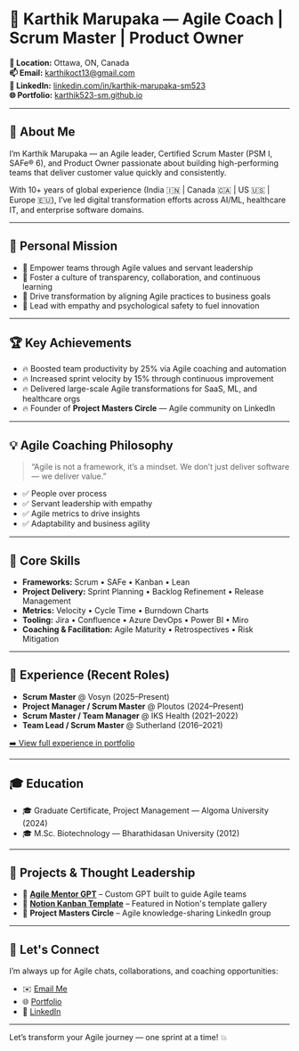 # 🚀 Karthik Marupaka — Agile Coach | Scrum Master | Product Owner

**📍 Location:** Ottawa, ON, Canada  
**📫 Email:** [karthikoct13@gmail.com](mailto:karthikoct13@gmail.com)  
**🔗 LinkedIn:** [linkedin.com/in/karthik-marupaka-sm523](https://www.linkedin.com/in/karthik-marupaka-sm523)  
**🌐 Portfolio:** [karthik523-sm.github.io](https://karthik523-sm.github.io)

---

## 👋 About Me

I’m Karthik Marupaka — an Agile leader, Certified Scrum Master (PSM I, SAFe® 6), and Product Owner passionate about building high-performing teams that deliver customer value quickly and consistently.

With 10+ years of global experience (India 🇮🇳 | Canada 🇨🇦 | US 🇺🇸 | Europe 🇪🇺), I’ve led digital transformation efforts across AI/ML, healthcare IT, and enterprise software domains.

---

## 🎯 Personal Mission

- 🌟 Empower teams through Agile values and servant leadership  
- 🌟 Foster a culture of transparency, collaboration, and continuous learning  
- 🌟 Drive transformation by aligning Agile practices to business goals  
- 🌟 Lead with empathy and psychological safety to fuel innovation  

---

## 🏆 Key Achievements

- 🔥 Boosted team productivity by 25% via Agile coaching and automation  
- 🔥 Increased sprint velocity by 15% through continuous improvement  
- 🔥 Delivered large-scale Agile transformations for SaaS, ML, and healthcare orgs  
- 🔥 Founder of **Project Masters Circle** — Agile community on LinkedIn  

---

## 💡 Agile Coaching Philosophy

> “Agile is not a framework, it’s a mindset. We don’t just deliver software — we deliver value.”

- ✅ People over process  
- ✅ Servant leadership with empathy  
- ✅ Agile metrics to drive insights  
- ✅ Adaptability and business agility  

---

## 🔧 Core Skills

- **Frameworks:** Scrum • SAFe • Kanban • Lean  
- **Project Delivery:** Sprint Planning • Backlog Refinement • Release Management  
- **Metrics:** Velocity • Cycle Time • Burndown Charts  
- **Tooling:** Jira • Confluence • Azure DevOps • Power BI • Miro  
- **Coaching & Facilitation:** Agile Maturity • Retrospectives • Risk Mitigation  

---

## 💼 Experience (Recent Roles)

- **Scrum Master** @ Vosyn (2025–Present)  
- **Project Manager / Scrum Master** @ Ploutos (2024–Present)  
- **Scrum Master / Team Manager** @ IKS Health (2021–2022)  
- **Team Lead / Scrum Master** @ Sutherland (2016–2021)  

[➡️ View full experience in portfolio](https://karthik523-sm.github.io/#work-experience)

---

## 🎓 Education

- 🎓 Graduate Certificate, Project Management — Algoma University (2024)  
- 🎓 M.Sc. Biotechnology — Bharathidasan University (2012)

---

## 🚀 Projects & Thought Leadership

- 🎯 **[Agile Mentor GPT](https://chat.openai.com/g/g-6822a61926a08191a2cb2d535e9404ec-karthik-s-agile-mentor)** – Custom GPT built to guide Agile teams  
- 🧩 **[Notion Kanban Template](https://lnkd.in/gssx4Gm5)** – Featured in Notion's template gallery  
- 🧠 **Project Masters Circle** – Agile knowledge-sharing LinkedIn group  

---

## 📩 Let's Connect

I’m always up for Agile chats, collaborations, and coaching opportunities:

- ✉️ [Email Me](mailto:karthikoct13@gmail.com)  
- 🌐 [Portfolio](https://karthik523-sm.github.io)  
- 🔗 [LinkedIn](https://linkedin.com/in/karthik-marupaka-sm523)

---

Let’s transform your Agile journey — one sprint at a time! 💥
